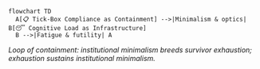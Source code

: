 ```mermaid
flowchart TD
  A[📋 Tick-Box Compliance as Containment] -->|Minimalism & optics| B[😴 Cognitive Load as Infrastructure]
  B -->|Fatigue & futility| A
```

*Loop of containment: institutional minimalism breeds survivor exhaustion; exhaustion sustains institutional minimalism.*
